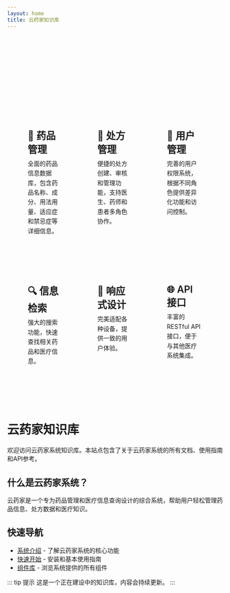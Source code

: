 ```yaml
---
layout: home
title: 云药家知识库
---
```


<div style="height: 80px"></div>

<HomeLayout />

<div style="height: 80px"></div>

<div class="features-container">
  <div class="features">
    <div class="feature">
      <h2>💊 药品管理</h2>
      <p>全面的药品信息数据库，包含药品名称、成分、用法用量、适应症和禁忌症等详细信息。</p>
    </div>
    <div class="feature">
      <h2>📝 处方管理</h2>
      <p>便捷的处方创建、审核和管理功能，支持医生、药师和患者多角色协作。</p>
    </div>
    <div class="feature">
      <h2>👥 用户管理</h2>
      <p>完善的用户权限系统，根据不同角色提供差异化功能和访问控制。</p>
    </div>
    <div class="feature">
      <h2>🔍 信息检索</h2>
      <p>强大的搜索功能，快速查找相关药品和医疗信息。</p>
    </div>
    <div class="feature">
      <h2>📱 响应式设计</h2>
      <p>完美适配各种设备，提供一致的用户体验。</p>
    </div>
    <div class="feature">
      <h2>🌐 API接口</h2>
      <p>丰富的RESTful API接口，便于与其他医疗系统集成。</p>
    </div>
  </div>
</div>

<style>
.features-container {
  max-width: 1200px;
  margin: 0 auto;
  padding: 0 1.5rem 4rem;
}

.features {
  display: grid;
  grid-template-columns: repeat(3, 1fr);
  gap: 2rem;
}

.feature {
  background-color: transparent;
  border-radius: 8px;
  padding: 1.5rem;
  transition: transform 0.3s ease, box-shadow 0.3s ease;
}

.feature h2 {
  font-size: 1.4rem;
  font-weight: 600;
  margin-bottom: 0.5rem;
  color: var(--vp-c-text-1);
}

.feature p {
  color: var(--vp-c-text-2);
  line-height: 1.6;
  margin: 0;
}

html.dark .feature {
  background-color: var(--vp-c-bg-soft);
  box-shadow: 0 4px 8px rgba(0, 0, 0, 0.2);
}

html.dark .feature:hover {
  transform: translateY(-5px);
  box-shadow: 0 8px 16px rgba(0, 0, 0, 0.3);
}

@media (max-width: 768px) {
  .features {
    grid-template-columns: repeat(2, 1fr);
  }
}

@media (max-width: 480px) {
  .features {
    grid-template-columns: 1fr;
  }
}

/* 隐藏标题 */
.vp-doc h1 {
  display: none;
}

/* 深色模式切换按钮增强 */
.VPSwitchAppearance {
  transform: scale(1.1);
}

html.dark img {
  filter: brightness(0.9);
}
</style>

# 云药家知识库

欢迎访问云药家系统知识库。本站点包含了关于云药家系统的所有文档、使用指南和API参考。

## 什么是云药家系统？

云药家是一个专为药品管理和医疗信息查询设计的综合系统，帮助用户轻松管理药品信息、处方数据和医疗知识。

## 快速导航

- [系统介绍](/cloud-pharmacy-docs/guide/) - 了解云药家系统的核心功能
- [快速开始](/cloud-pharmacy-docs/guide/getting-started) - 安装和基本使用指南
- [组件库](/cloud-pharmacy-docs/components/) - 浏览系统提供的所有组件

::: tip 提示
这是一个正在建设中的知识库，内容会持续更新。
:::
